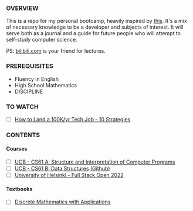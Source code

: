 ### OVERVIEW

This is a repo for my personal bootcamp, heavily inspired by [this](https://www.reddit.com/r/learnprogramming/comments/ortnef/a_super_harsh_guide_to_learning_computer_science/). It's a mix of necessary knowledge to be a developer and subjects of interest. It will serve both as a journal and a guide for future people who will attempt to self-study computer science.

PS: [bilibili.com](https://www.bilibili.com/) is your friend for lectures.

### PREREQUISITES

- Fluency in English
- High School Mathematics
- DISCIPLINE

### TO WATCH

- [ ] [How to Land a 100K/yr Tech Job - 10 Strategies](https://www.youtube.com/watch?v=Xg9ihH15Uto)

### CONTENTS

#### Courses
- [ ] [UCB - CS61 A: Structure and Interpretation of Computer Programs](https://inst.eecs.berkeley.edu/~cs61a/sp21/)
- [ ] [UCB - CS61 B: Data Structures](https://sp21.datastructur.es/) [(Github)](https://github.com/orgs/Berkeley-CS61B/repositories)
- [ ] [University of Helsinki - Full Stack Open 2022](https://fullstackopen.com/en/)

#### Textbooks
- [ ] [Discrete Mathematics with Applications](https://www.amazon.com/Discrete-Mathematics-Applications-Susanna-Epp-dp-1337694193/dp/1337694193/ref=dp_ob_image_bk)
